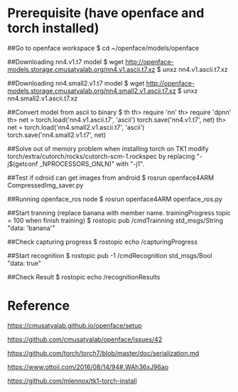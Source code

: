 
# Prerequisite (have openface and torch installed)

##Go to openface workspace
    $ cd ~/openface/models/openface

##Downloading nn4.v1.t7 model
    $ wget http://openface-models.storage.cmusatyalab.org/nn4.v1.ascii.t7.xz
    $ unxz nn4.v1.ascii.t7.xz

##Downloading nn4.small2.v1.t7 model
    $ wget http://openface-models.storage.cmusatyalab.org/nn4.small2.v1.ascii.t7.xz
    $ unxz nn4.small2.v1.ascii.t7.xz

##Convert model from ascii to binary
    $ th
    th> require 'nn'
    th> require 'dpnn'
    th> net = torch.load('nn4.v1.ascii.t7', 'ascii')
    torch.save('nn4.v1.t7', net)
    th> net = torch.load('nn4.small2.v1.ascii.t7', 'ascii')
    torch.save('nn4.small2.v1.t7', net)

##Solve out of memory problem when installing torch on TK1 
    modify torch/extra/cutorch/rocks/cutorch-scm-1.rockspec by replacing "-j$(getconf _NPROCESSORS_ONLN)" with "-j1".

##Test if odroid can get images from android
    $ rosrun openface4ARM CompressedImg_saver.py

##Running openface_ros node
    $ rosrun openface4ARM openface_ros.py
   
##Start tranning (replace banana with member name. trainingProgress topic = 100 when finish training)
    $ rostopic pub /cmdTrainning std_msgs/String "data: 'banana'"
<!--    
![](https://github.com/piliwilliam0306/openface4ARM/blob/master/train.jpg)
-->
##Check capturing progress
    $ rostopic echo /capturingProgress

##Start recognition
    $ rostopic pub -1 /cmdRecognition std_msgs/Bool "data: true"
<!--
![](https://github.com/piliwilliam0306/openface4ARM/blob/master/infer.jpg)
-->
##Check Result
    $ rostopic echo /recognitionResults

# Reference
https://cmusatyalab.github.io/openface/setup

https://github.com/cmusatyalab/openface/issues/42

https://github.com/torch/torch7/blob/master/doc/serialization.md

https://www.ottoii.com/2016/08/14/94#.WAh36xJ96ao

https://github.com/mlennox/tk1-torch-install
